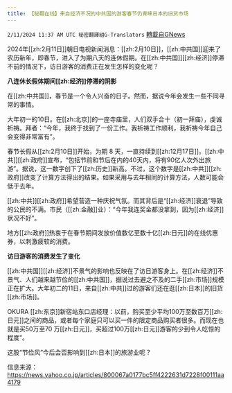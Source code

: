 ```yaml
---
title: 【秘翻在线】来自经济不况的中共国的游客春节仍青睐日本的旧货市场
---
```

`2/11/2024 11:37 AM UTC 秘密翻譯組G-Translators` [轉載自GNews](https://gnews.org/articles/2298670)

2024年[[zh:2月11日]]朝日电视新闻消息：[[zh:2月10日]]，[[zh:中共国]]迎来了农历新年，即春节，进入了为期八天的连休假期。在[[zh:中共国]][[zh:经济]]停滞不前的情况下，访日游客的消费正在发生怎样的变化呢？

**八连休长假体期间[[zh:经济]]停滞的阴影**

在[[zh:中共国]]，春节是一个令人兴奋的日子。然而，据说今年会发生一些不同寻常的事情。

大年初一的10日。在[[zh:北京]]的一座寺庙里，人们双手合十（初一拜庙），虔诚祈祷。拜者：“今年，我终于找到了一份工作。我祈祷工作顺利，我祈祷今年自己会变得非常富有”。

春节长假从[[zh:2月10日]]开始，为期 8 天，一直持续到[[zh:12月17日]]。[[zh:中共]][[zh:政府]]宣布，“包括节前和节后在内的40天内，将有90亿人次外出旅游”。据说，这一数字创下了[[zh:历史]]新高。不过，这个数字是[[zh:中共]][[zh:政府]]改变了计算方法得出的结果。如果采用与去年相同的计算方法，人数可能会低于去年。

[[zh:中共]][[zh:政府]]希望营造一种庆祝气氛。而其背后是“[[zh:经济]]衰退”导致的公民的不满。市民（[[zh:金融]]业）：“今年我连奖金都没拿到，因为[[zh:经济]]状况不好”。

地方[[zh:政府]]热衷于在春节期间发放价值数亿至数十亿[[zh:日元]]的在线优惠券，以刺激疲软的消费。

**访日游客的消费发生了变化**

[[zh:中共国]][[zh:经济]]不景气的影响也反映在了访日游客身上。在[[zh:经济]]不景气、人们越来越节俭的[[zh:中共国]]，据说过去避之不及的二手[[zh:市场]]规模正在扩大。大年初二的11日，来自[[zh:中共]]过的游客们还在逛[[zh:日本]]的旧货[[zh:市场]]。

OKURA [[zh:东京]]新宿站东口店经理：以前，购买至少平均100万至数百万[[zh:日元]]之间的商品，或者每个家庭只可以买一件的限定商品购买者很多。而现在也就是买50万至70 万[[zh:日元]]，买超过100万[[zh:日元]]游客的少到令人吃惊的程度"。

这股“节俭风”今后会否影响到[[zh:日本]]的旅游业呢？

信息来源：https://news.yahoo.co.jp/articles/800067a0177bc5ff4222631d7228f00111aa4179
